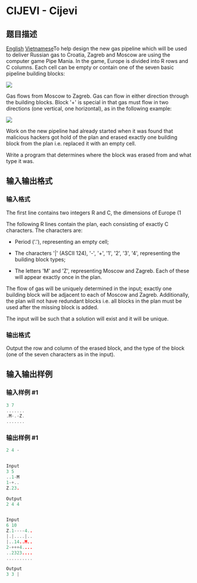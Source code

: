 # CIJEVI - Cijevi

## 题目描述

 [English](/problems/CIJEVI/en/) [Vietnamese](/problems/CIJEVI/vn/)To help design the new gas pipeline which will be used to deliver Russian gas to Croatia, Zagreb and Moscow are using the computer game Pipe Mania. In the game, Europe is divided into R rows and C columns. Each cell can be empty or contain one of the seven basic pipeline building blocks:

![](https://cdn.luogu.com.cn/upload/vjudge_pic/SP3882/678f6ebd902db14c54549869b81af41b0e76e108.png)

Gas flows from Moscow to Zagreb. Gas can flow in either direction through the building blocks. Block '+' is special in that gas must flow in two directions (one vertical, one horizontal), as in the following example:

![](https://cdn.luogu.com.cn/upload/vjudge_pic/SP3882/ed558c8ede3b8c091a8e0b6d010d1a23c7e411a2.png)

Work on the new pipeline had already started when it was found that malicious hackers got hold of the plan and erased exactly one building block from the plan i.e. replaced it with an empty cell.

Write a program that determines where the block was erased from and what type it was.

## 输入输出格式

### 输入格式

The first line contains two integers R and C, the dimensions of Europe (1

The following R lines contain the plan, each consisting of exactly C characters. The characters are:

- Period ('.'), representing an empty cell;

- The characters '|' (ASCII 124), '-', '+', '1', '2', '3', '4', representing the building block types;

- The letters 'M' and 'Z', representing Moscow and Zagreb. Each of these will appear exactly once in the plan.

The flow of gas will be uniquely determined in the input; exactly one building block will be adjacent to each of Moscow and Zagreb. Additionally, the plan will not have redundant blocks i.e. all blocks in the plan must be used after the missing block is added.

The input will be such that a solution will exist and it will be unique.

### 输出格式

Output the row and column of the erased block, and the type of the block (one of the seven characters as in the input).

## 输入输出样例

### 输入样例 #1

```cpp
3 7
.......
.M-.-Z.
.......
```


### 输出样例 #1

```cpp
2 4 -


Input
3 5
..1-M
1-+..
Z.23.

Output
2 4 4


Input
6 10
Z.1----4..
|.|....|..
|..14..M..
2-+++4....
..2323....
..........

Output
3 3 |
```


